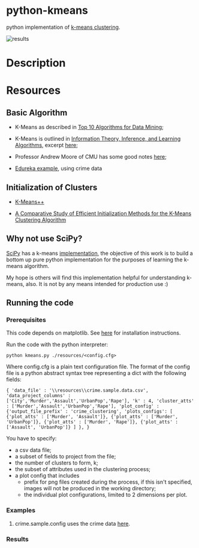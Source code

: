 # python-kmeans
python implementation of [k-means clustering](https://en.wikipedia.org/wiki/K-means_clustering).

![results](https://github.com/tofti/python-kmeans/blob/master/examples/crime.gif "Crime Example")

# Description

# Resources

## Basic Algorithm 
+ K-Means as described in [Top 10 Algorithms for Data Mining](https://atasehir.bel.tr/Content/Yuklemeler/Dokuman/Dokuman3_4.pdf);

+ K-Means is outlined in [Information Theory, Inference, and Learning Algorithms](http://www.inference.org.uk/mackay/itila/book.html), excerpt [here](http://www.inference.org.uk/mackay/itprnn/ps/284.292.pdf);

+ Professor Andrew Moore of CMU has some good notes [here](https://www.autonlab.org/_media/tutorials/kmeans11.pdf);

+ [Edureka example](https://www.edureka.co/blog/implementing-kmeans-clustering-on-the-crime-dataset/), using crime data

## Initialization of Clusters
+ [K-Means++](https://en.wikipedia.org/wiki/K-means%2B%2B)

+ [A Comparative Study of Efficient Initialization Methods for the K-Means
Clustering Algorithm](https://arxiv.org/pdf/1209.1960.pdf)

## Why not use SciPy?
[SciPy](https://scipy.org/) has a k-means [implementation](https://docs.scipy.org/doc/scipy/reference/cluster.vq.html), the objective of this work is to build a bottom up pure python implementation for the purposes of learning the k-means algorithm. 

My hope is others will find this implementation helpful for understanding k-means, also. It is not by any means intended for production use :)

## Running the code

### Prerequisites
This code depends on matplotlib. See [here](https://matplotlib.org/users/installing.html) for installation instructions.

Run the code with the python interpreter: 

```python kmeans.py ./resources/<config.cfg>```

Where config.cfg is a plain text configuration file. The format of the config file is a python abstract syntax tree representing a dict with the following fields:

``
{
   'data_file' : '\\resources\\crime.sample.data.csv',
   'data_project_columns' : ['City','Murder','Assault','UrbanPop','Rape'],
   'k' : 4,
   'cluster_atts' : ['Murder','Assault','UrbanPop','Rape'],
   'plot_config' :
    {'output_file_prefix' : 'crime_clustering',
     'plots_configs': [
        {'plot_atts' : ['Murder', 'Assault']},
        {'plot_atts' : ['Murder', 'UrbanPop']},
        {'plot_atts' : ['Murder', 'Rape']},
        {'plot_atts' : ['Assault', 'UrbanPop']}
     ]
   },
}
``

You have to specify:
 + a csv data file;
 + a subset of fields to project from the file;
 + the number of clusters to form, k;
 + the subset of attributes used in the clustering process;
 + a plot config that includes
    + prefix for png files created during the process, if this isn't specified, images will not be produced in the working directory;
    + the individual plot configurations, limited to 2 dimensions per plot.

 
### Examples
1. crime.sample.config uses the crime data [here](https://www.edureka.co/blog/implementing-kmeans-clustering-on-the-crime-dataset/).

### Results

